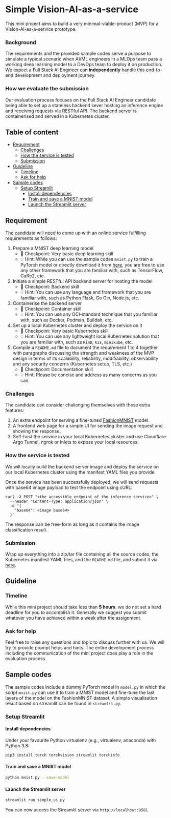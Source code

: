 # Simple Vision-AI-as-a-service <!-- omit in toc -->

This mini project aims to build a very minimal-viable-product (MVP) for a Vision-AI-as-a-service prototype. 


### Background
The requirements and the provided sample codes serve a purpose to simulate a typical scenario when AI/ML engineers in a MLOps team pass a working deep learning model to a DevOps team to deploy it on production. We expect a Full Stack AI Engineer can **independently** handle this end-to-end development and deployment journey.

### How we evaluate the submission
Our evaluation process focuses on the Full Stack AI Engineer candidate being able to set up a stateless backend sever hosting an inference engine and receiving requests via RESTful API. The backend server is containerised and served in a Kubernetes cluster.


## Table of content <!-- omit in toc -->

- [Requirement](#requirement)
  - [Challenges](#challenges)
  - [How the service is tested](#how-the-service-is-tested)
  - [Submission](#submission)
- [Guideline](#guideline)
  - [Timeline](#timeline)
  - [Ask for help](#ask-for-help)
- [Sample codes](#sample-codes)
  - [Setup Streamlit](#setup-streamlit)
    - [Install dependencies](#install-dependencies)
    - [Train and save a MNIST model](#train-and-save-a-mnist-model)
    - [Launch the Streamlit server](#launch-the-streamlit-server)

## Requirement

The candidate will need to come up with an online service fulfilling requirements as follows:

1. Prepare a MNIST deep learning model
   - 📝 Checkpoint: Very basic deep learning skill
   - 💡 Hint: While you can use the sample codes `mnist.py` to train a PyTorch model or directly download it from [here](https://artifacts.instill.tech/mnist_cnn.pt), you are free to use any other framework that you are familiar with, such as TensorFlow, Caffe2, etc. 
2. Initiate a simple RESTful API backend server for hosting the model
   - 📝 Checkpoint: Backend skill
   - 💡 Hint: You can use any language and framework that you are familiar with, such as Python Flask, Go Gin, Node.js, etc. 
3. Containerise the backend server
   - 📝 Checkpoint: Container skill
   - 💡 Hint: You can use any OCI-standard technique that you familiar with, such as Docker, Podman, Buildah, etc.
4. Set up a local Kubernetes cluster and deploy the service on it
   - 📝 Checkpoint: Very basic Kubernetes skill
   - 💡 Hint: You can use any lightweight local Kubernetes solution that you are familiar with, such as `KinD`, `K3s`, `minikube`, etc.
5. Compile a `README.md` file to document the requirement 1 to 4 together with paragraphs discussing the strength and weakness of the MVP design in terms of its scalability, reliability, modifiability, observability and any security concerns (Kubernetes setup, TLS, etc.)
   - 📝 Checkpoint: Documentation skill
   - 💡 Hint: Please be concise and address as many concerns as you can.

### Challenges

The candidate can consider challenging themselves with these extra features:

1. An extra endpoint for serving a fine-tuned [FashionMNIST](https://pytorch.org/vision/stable/datasets.html#fashion-mnist) model.
2. A frontend web page for a simple UI for sending the image request and showing the response.
3. Self-host the service in your local Kubernetes cluster and use Cloudflare Argo Tunnel, ngrok or Inlets to expose your local resources.

### How the service is tested

We will locally build the backend server image and deploy the service on our local Kubernetes cluster using the manifest YAML files you provide.

Once the service has been successfully deployed, we will send requests with base64 image payload to test the endpoint using cURL:
```
curl -X POST "<the accessible endpoint of the inference service>" \
  --header "Content-Type: application/json" \
  -d '{
    "base64": <image base64>      
  }'
```

The response can be free-form as long as it contains the image classification result. 

### Submission

Wrap up everything into a zip/tar file containing all the source codes, the Kubernetes manifest YAML files, and the `README.md` file, and submit it via [here](https://forms.clickup.com/f/2e88k-2101/NDHDDFZAFYZMNL33HA).

## Guideline

### Timeline

While this mini project should take less than **5 hours**, we do not set a hard deadline for you to accomplish it. Generally we suggest you submit whatever you have achieved within a week after the assignment.

### Ask for help

Feel free to raise any questions and topic to discuss further with us. We will try to provide prompt helps and hints. The entire development process including the communication of the mini project does play a role in the evaluation process.


## Sample codes

The sample codes include a dummy PyTorch model in `model.py` in which the script `mnist.py` can use it to train a MNIST model and fine-tune the last layers of the model on the FashionMNIST dataset. A simple visualisation result based on streamlit can be found in `streamlit.py`.

### Setup Streamlit

#### Install dependencies
Under your favourite Python virtualenv (e.g., virtualenv, anaconda) with Python 3.8:

```bash
pip3 install torch torchvision streamlit torchinfo
```

#### Train and save a MNIST model

```bash
python mnist.py --save-model
```

#### Launch the Streamlit server

```bash
streamlit run simple_ui.py
```

You can now access the Streamlit server via `http://localhost:8501`